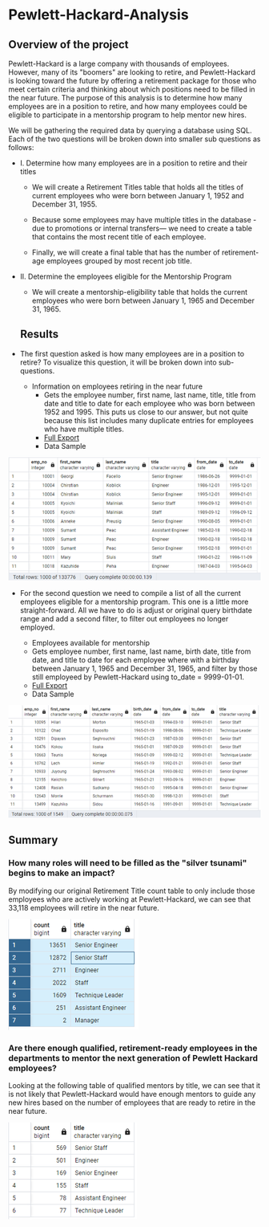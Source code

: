 # Pewlett-Hackard-Analysis

## Overview of the project
Pewlett-Hackard is a large company with thousands of employees. However, many of its "boomers" are looking to retire, and Pewlett-Hackard is looking toward the future by offering a retirement package for those who meet certain criteria and thinking about which positions need to be filled in the near future. The purpose of this analysis is to determine how many employees are in a position to retire, and how many employees could be eligible to participate in a mentorship program to help mentor new hires.

We will be gathering the required data by querying a database using SQL. Each of the two questions will be broken down into smaller sub questions as follows:

* I. Determine how many employees are in a position to retire and their titles
  * We will create a Retirement Titles table that holds all the titles of current employees who were born between January 1, 1952 and December 31, 1955.

  * Because some employees may have multiple titles in the database - due to promotions or internal transfers— we need to create a table that contains the most recent title of each employee.

  * Finally, we will create a final table that has the number of retirement-age employees grouped by most recent job title.

* II. Determine the employees eligible for the Mentorship Program
  * We will create a mentorship-eligibility table that holds the current employees who were born between January 1, 1965 and December 31, 1965.
  
  ## Results
* The first question asked is how many employees are in a position to retire? To visualize this question, it will be broken down into sub-questions.

	* Information on employees retiring in the near future 
 	 	* Gets the employee number, first name, last name, title, title from date and title to date for each employee who was born between 1952 and 1995.  This puts us close to our answer, but not quite because this list includes many duplicate entries for employees who have multiple titles.
	 	* [Full Export]( https://github.com/shef1109/Pewlett-Hackard-Analysis/blob/723e1df7025ecf23c9826a3cb8f6ebc3266b188d/Data/retirement_titles.csv)
 	 	* Data Sample
 	 
![retirement_titles](Data/retirement_titles.png)

	
	
	
* For the second question we need to compile a list of all the current employees eligible for a mentorship program. This one is a little more straight-forward. All we have to do is adjust or original query birthdate range and add a second filter, to filter out employees no longer employed.

	* Employees available for mentorship 
	* Gets employee number, first name, last name, birth date, title from date, and title to date for each employee where with a birthday between January 1, 1965 and December 31, 1965, and filter by those still employeed by Pewlett-Hackard using to_date = 9999-01-01.
	* [Full Export](https://github.com/shef1109/Pewlett-Hackard-Analysis/blob/66dcc7e5f9c80aced1b8f897f8f6fecaa7564c77/Data/mentorship_eligibilty.csv)
	* Data Sample 
	
![mentorship_eligibility](Data/mentorship_eligibilty.png)

## Summary
### How many roles will need to be filled as the "silver tsunami" begins to make an impact?
By modifying our original Retirement Title count table to only include those employees who are actively working at Pewlett-Hackard, we can see that 33,118 employees will retire in the near future.

![current_count-title](Data/current_count_title.png)


### Are there enough qualified, retirement-ready employees in the departments to mentor the next generation of Pewlett Hackard employees?
Looking at the following table of qualified mentors by title, we can see that it is not likely that Pewlett-Hackard would have enough mentors to guide any new hires based on the number of employees that are ready to retire in the near future.

![mentor_count_title](Data/mentor_count_title.png)
